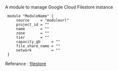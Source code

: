 A module to manage Google Cloud Filestore instance

```
 module "ModuleName" {
     source     = "moduleurl"
     project_id = ""
     name       = ""
     zone       = ""
     tier       = ""
     capacity_gb     = ""
     file_share_name = ""
     network         = ""
 }
```

Referance : [filestore](https://registry.terraform.io/providers/hashicorp/google/latest/docs/resources/filestore_instance#example-usage---filestore-instance-basic)
